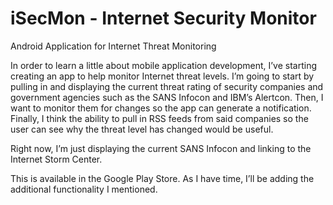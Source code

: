 iSecMon - Internet Security Monitor
=======

Android Application for Internet Threat Monitoring

In order to learn a little about mobile application development, I’ve starting creating an app to help monitor Internet threat levels. I’m going to start by pulling in and displaying the current threat rating of security companies and government agencies such as the SANS Infocon and IBM’s Alertcon. Then, I want to monitor them for changes so the app can generate a notification. Finally, I think the ability to pull in RSS feeds from said companies so the user can see why the threat level has changed would be useful.

Right now, I’m just displaying the current SANS Infocon and linking to the Internet Storm Center.

This is available in the Google Play Store. As I have time, I’ll be adding the additional functionality I mentioned.
